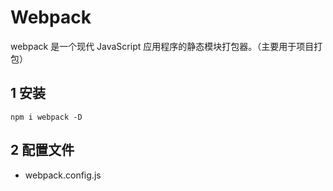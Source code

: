 # Webpack

webpack 是一个现代 JavaScript 应用程序的静态模块打包器。（主要用于项目打包）

## 1 安装

`npm i webpack -D`

## 2 配置文件

- webpack.config.js